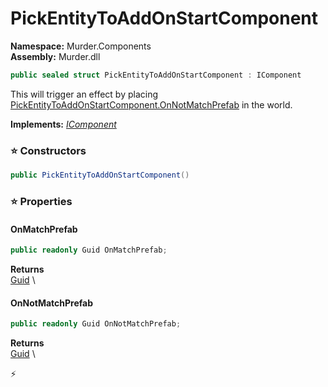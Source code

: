 # PickEntityToAddOnStartComponent

**Namespace:** Murder.Components \
**Assembly:** Murder.dll

```csharp
public sealed struct PickEntityToAddOnStartComponent : IComponent
```

This will trigger an effect by placing [PickEntityToAddOnStartComponent.OnNotMatchPrefab](../../Murder/Components/PickEntityToAddOnStartComponent.html#OnNotMatchPrefab) in the world.

**Implements:** _[IComponent](../../Bang/Components/IComponent.html)_

### ⭐ Constructors
```csharp
public PickEntityToAddOnStartComponent()
```

### ⭐ Properties
#### OnMatchPrefab
```csharp
public readonly Guid OnMatchPrefab;
```

**Returns** \
[Guid](https://learn.microsoft.com/en-us/dotnet/api/System.Guid?view=net-7.0) \
#### OnNotMatchPrefab
```csharp
public readonly Guid OnNotMatchPrefab;
```

**Returns** \
[Guid](https://learn.microsoft.com/en-us/dotnet/api/System.Guid?view=net-7.0) \


⚡